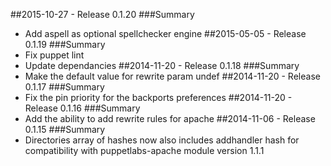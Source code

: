 ##2015-10-27 - Release 0.1.20
###Summary
 - Add aspell as optional spellchecker engine
##2015-05-05 - Release 0.1.19
###Summary
 - Fix puppet lint
 - Update dependancies
##2014-11-20 - Release 0.1.18
###Summary
- Make the default value for rewrite param undef
##2014-11-20 - Release 0.1.17
###Summary
- Fix the pin priority for the backports preferences
##2014-11-20 - Release 0.1.16
###Summary
- Add the ability to add rewrite rules for apache
##2014-11-06 - Release 0.1.15
###Summary
- Directories array of hashes now also includes addhandler hash for compatibility with puppetlabs-apache module version 1.1.1
